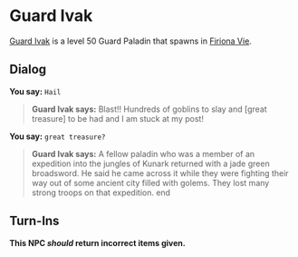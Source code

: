 # Guard Ivak



[Guard Ivak](/npc/84153) is a level 50 Guard Paladin that spawns in [Firiona Vie](/zone/84).



## Dialog

**You say:** `Hail`



>**Guard Ivak says:** Blast!!  Hundreds of goblins to slay and [great treasure] to be had and I am stuck at my post!

**You say:** `great treasure?`



>**Guard Ivak says:** A fellow paladin who was a member of an expedition into the jungles of Kunark returned with a jade green broadsword.  He said he came across it while they were fighting their way out of some ancient city filled with golems.  They lost many strong troops on that expedition.
end



## Turn-Ins



**This NPC *should* return incorrect items given.**





